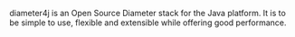 diameter4j is an Open Source Diameter stack for the Java platform. It is to be simple to use, flexible and extensible while offering good performance.

